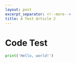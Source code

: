 ```yaml
---
layout: post
excerpt_separator: <!--more-->
title: A Test Article 2
---
```


# Code Test

```python
print('Hello, world!')
```